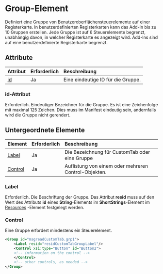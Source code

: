 # <a name="group-element"></a>Group-Element

Definiert eine Gruppe von Benutzeroberflächensteuerelemente auf einer Registerkarte.  In benutzerdefinierten Registerkarten kann das Add-In bis zu 10 Gruppen erstellen. Jede Gruppe ist auf 6 Steuerelemente begrenzt, unabhängig davon, in welcher Registerkarte es angezeigt wird. Add-Ins sind auf eine benutzerdefinierte Registerkarte begrenzt.

## <a name="attributes"></a>Attribute

|  Attribut  |  Erforderlich  |  Beschreibung  |
|:-----|:-----|:-----|
|  [id](#id-attribute)  |  Ja  | Eine eindeutige ID für die Gruppe.|

### <a name="id-attribute"></a>id-Attribut

Erforderlich. Eindeutiger Bezeichner für die Gruppe. Es ist eine Zeichenfolge mit maximal 125 Zeichen. Dies muss im Manifest eindeutig sein, andernfalls wird die Gruppe nicht gerendert.

## <a name="child-elements"></a>Untergeordnete Elemente
|  Element |  Erforderlich  |  Beschreibung  |
|:-----|:-----|:-----|
|  [Label](#label)      | Ja |  Die Bezeichnung für CustomTab oder eine Gruppe  |
|  [Control](#control)    | Ja |  Auflistung von einem oder mehreren Control-Objekten.  |

### <a name="label"></a>Label 

Erforderlich. Die Beschriftung der Gruppe. Das Attribut  **resid** muss auf den Wert des Attributs **id** eines **String**-Elements im  **ShortStrings**-Element im  [Resources](resources.md) -Element festgelegt werden.

### <a name="control"></a>Control
Eine Gruppe erfordert mindestens ein Steuerelement.

```xml
<Group id="msgreadCustomTab.grp1">
    <Label resid="residCustomTabGroupLabel"/>
    <Control xsi:type="Button" id="Button2">
    <!-- information on the control -->
    </Control>
    <!-- other controls, as needed -->
</Group>
```